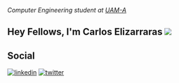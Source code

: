 *Computer Engineering student at [UAM-A](https://www.uam.mx/)*
## Hey Fellows, I'm Carlos Elizarraras ![](https://media.giphy.com/media/q0s0NVKnLk5WGvsLh3/giphy.gif)

## Social
[![linkedin](https://img.shields.io/badge/linkedin-0A66C2?style=for-the-badge&logo=linkedin&logoColor=white)](https://www.linkedin.com/in/carlos-elizarraras/)
[![twitter](https://img.shields.io/badge/twitter-1DA1F2?style=for-the-badge&logo=twitter&logoColor=white)](https://twitter.com/monchenberg)


